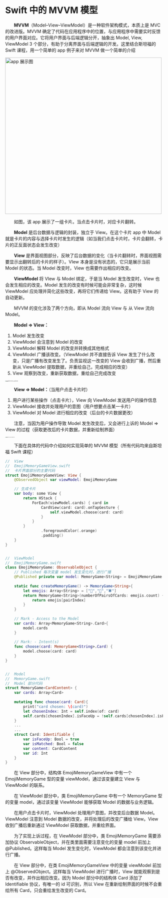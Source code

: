 # Swift 中的 MVVM 模型

&ensp;&ensp;&ensp;&ensp;**MVVM**（Model–View–ViewModel）是一种软件架构模式，本质上是 MVC 的改进版。MVVM 确定了代码在应用程序中的位置，与应用程序中需要实时反馈的用户界面对应。它将用户界面与后端逻辑分开，抽象出 Model, View, ViewModel 3 个部分，有助于分离界面与后端逻辑的开发。这里结合斯坦福的 Swift 课程，用一个简单的 app 例子来对 MVVM 做一个简单的介绍

<img src="https://raw.githubusercontent.com/TortoiseKnightB/ios-LearningNotes/main/images/app.png" alt="app 展示图" width="500" />

&ensp;&ensp;&ensp;&ensp;如图，该 app 展示了一组卡片。当点击卡片时，对应卡片翻转。

&ensp;&ensp;&ensp;&ensp;**Model** 是后台数据与逻辑的封装，独立于 View。在这个卡片 app 中 Model 就是卡片的内容与选择卡片时发生的逻辑（如当我们点击卡片时，卡片会翻转，卡片的正反面状态会发生改变）

&ensp;&ensp;&ensp;&ensp;**View** 是界面视图部分，反映了后台数据的变化（当卡片翻转时，界面视图需要显示出翻转后的卡片的样子）。VIew 本身是没有状态的，它只是展示当前 Model 的状态。当 Model 改变时，View 也需要作出相应的改变。

&ensp;&ensp;&ensp;&ensp;**ViewModel** 将 VIew 与 Model 绑定，于是当 Model 发生改变时，View 也会发生相应的改变。Model 发生的改变有时候可能会非常复杂，这时候 ViewModel 应处理并简化这些改变，再将它们传递给 View。这有助于 View 的自动更新。

&ensp;&ensp;&ensp;&ensp;MVVM 的变化涉及了两个方向，即从 Model 流向 View 与 从 View 流向 Model。

&ensp;&ensp;&ensp;&ensp;**Model => View：** 

1. Model 发生改变
2. ViewModel 会注意到 Model 的改变
3. ViewModel 解释 Model 的改变并转换成其他格式
4. ViewModel 广播该改变。（ViewModel 并不直接告诉 View 发生了什么改变，只是广播有改变发生了。负责监视这一改变的 View 会收到广播，然后重新从 ViewModel 提取数据，并重绘自己，完成相应的改变）
5. View 观察到改变，重新获取数据，重绘自己完成改变

<img src="https://raw.githubusercontent.com/TortoiseKnightB/ios-LearningNotes/main/images/model_view.png" alt="截屏2021-01-30 下午8.05.54" style="zoom: 20%;" />

&ensp;&ensp;&ensp;&ensp;**View => Model：**（当用户点击卡片时）

1. 用户进行某些操作（点击卡片），View 向 ViewModel 发送用户的操作信息
2. ViewModel 接收并处理用户的意图（用户想要点击某一卡片）
3. ViewModel 对 Model 进行相应的改变（后台的卡片数据更改）

&ensp;&ensp;&ensp;&ensp;注意，当因为用户操作导致 Model 发生改变后，又会进行上诉的 Model => View 的过程（获取更改后的卡片数据，并重新绘制界面）

<img src="https://raw.githubusercontent.com/TortoiseKnightB/ios-LearningNotes/main/images/v_m.png" alt="截屏2021-01-30 下午8.12.52" style="zoom:15%;" />

&ensp;&ensp;&ensp;&ensp;下面在具体的代码中介绍如何实现简单的  MVVM 模型（所有代码均来自斯坦福 Swift 课程）

```swift
//  View
//  EmojiMemoryGameView.swift
//  卡片界面部分的主要代码
struct EmojiMemoryGameView: View {
    @ObservedObject var viewModel: EmojiMemoryGame

  	// 生成卡片
    var body: some View {
        return HStack {
            ForEach(viewModel.cards) { card in
                CardView(card: card).onTapGesture {
                    self.viewModel.choose(card: card)
                }
            }
        }
                .foregroundColor(.orange)
                .padding()
    }
}


//  ViewModel
//  EmojiMemoryGame.swift
class EmojiMemoryGame: ObservableObject {
  	// Published 每次变量 model 发生变化时，进行广播
    @Published private var model: MemoryGame<String> = EmojiMemoryGame.createMemoryGame()  
    
    static func createMemoryGame() -> MemoryGame<String>{
        let emojis: Array<String> = ["👻","🎃","🕷"]
        return MemoryGame<String>(numberOfPairsOfCards: emojis.count) { pairIndex in
            return emojis[pairIndex]
        }
    }
    
    // Mark - Access to the Model
    var cards: Array<MemoryGame<String>.Card>{
        model.cards
    }
    
    // Mark: - Intent(s)
    func choose(card: MemoryGame<String>.Card) {
        model.choose(card: card)
    }
}


//  Model
//  MemoryGame.swift
//  Model 部分代码
struct MemoryGame<CardContent> {
    var cards: Array<Card>
    
    mutating func choose(card: Card){     
        print("card chosen: \(card)")
        let chosenIndex: Int = self.index(of: card)
        self.cards[chosenIndex].isFaceUp = !self.cards[chosenIndex].isFaceUp
    }
    ...
    ...
    struct Card: Identifiable {
        var isFaceUp: Bool = true
        var isMatched: Bool = false
        var content: CardContent
        var id: Int
    }
}
```

&ensp;&ensp;&ensp;&ensp;在 View 部分中，结构体 EmojiMemoryGameView 中有一个 EmojiMemoryGame 型的变量 viewModel，通过该变量建立 View 与 ViewModel 的联系。

&ensp;&ensp;&ensp;&ensp;在 ViewModel 部分中，类 EmojiMemoryGame 中有一个 MemoryGame 型的变量 model，通过该变量 ViewModel 能够获取 Model 的数据与业务逻辑。

&ensp;&ensp;&ensp;&ensp;在用户点击卡片时，ViewModel 处理用户意图，并改变后台数据 Model。ViewModel 注意到 Model 数据的改变，并将处理后的改变广播给 View。View 收到广播后重新通过 ViewModel 获取数据，并重绘界面。	

&ensp;&ensp;&ensp;&ensp;为了实现上诉过程，在 ViewModel 部分中，类 EmojiMemoryGame 需要添加协议 ObservableObject，并在类里面需要注意变化的变量 model 前加上 @Published。这样每当 Model 发生变化时，ViewModel 都会注意到该变化并进行广播。

&ensp;&ensp;&ensp;&ensp;在 View 部分中，在类 EmojiMemoryGameView 中的变量 viewModel 前加上 @ObservedObject。这样每当 ViewModel 进行广播时，View 就能观察到是否有改变，并作出相应改变。因为 Model 部分中的结构体 Card 添加了 Identifiable 协议，有唯一的 id 可识别，所以 View 在重新绘制界面的时候不会重绘所有 Card，只会重绘发生改变的 Card。

